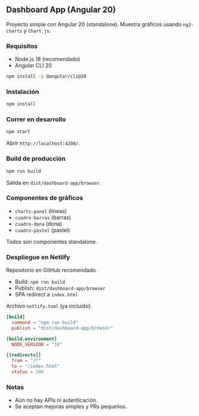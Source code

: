 ## Dashboard App (Angular 20)

Proyecto simple con Angular 20 (standalone). Muestra gráficos usando `ng2-charts` y `Chart.js`.

### Requisitos
- Node.js 18 (recomendado)
- Angular CLI 20

```bash
npm install -g @angular/cli@20
```

### Instalación
```bash
npm install
```

### Correr en desarrollo
```bash
npm start
```
Abrir `http://localhost:4200/`.

### Build de producción
```bash
npm run build
```
Salida en `dist/dashboard-app/browser`.

### Componentes de gráficos
- `charts-panel` (líneas)
- `cuadro-barras` (barras)
- `cuadro-dona` (dona)
- `cuadro-pastel` (pastel)

Todos son componentes standalone.

### Despliegue en Netlify
Repositorio en GitHub recomendado.
- Build: `npm run build`
- Publish: `dist/dashboard-app/browser`
- SPA redirect a `index.html`

Archivo `netlify.toml` (ya incluido):

```toml
[build]
  command = "npm run build"
  publish = "dist/dashboard-app/browser"

[build.environment]
  NODE_VERSION = "18"

[[redirects]]
  from = "/*"
  to = "/index.html"
  status = 200
```

### Notas
- Aún no hay APIs ni autenticación.
- Se aceptan mejoras simples y PRs pequeños.
